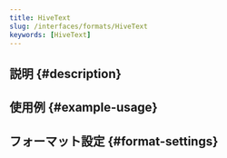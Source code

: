 ```yaml
---
title: HiveText
slug: /interfaces/formats/HiveText
keywords: [HiveText]
---
```


## 説明 {#description}

## 使用例 {#example-usage}

## フォーマット設定 {#format-settings}
